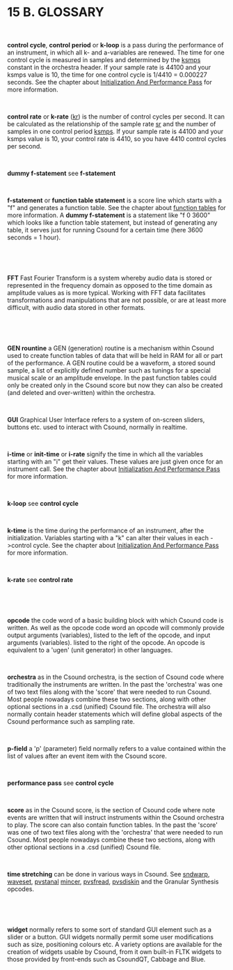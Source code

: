15 B. GLOSSARY
==============

 

**control cycle**, **control period** or **k-loop** is a pass during the
performance of an instrument, in which all k- and a-variables are
renewed. The time for one control cycle is measured in samples and
determined by the [ksmps](https://csound.com/docs/manual/ksmps.html)
constant in the orchestra header. If your sample rate is 44100 and your
ksmps value is 10, the time for one control cycle is 1/4410 = 0.000227
seconds. See the chapter about [Initialization And Performance
Pass](http://en.flossmanuals.net/bin/view/Csound/InitAndPerfPass) for
more information.

 

**control rate** or **k-rate**
([kr](https://csound.com/docs/manual/kr.html)) is the number of
control cycles per second. It can be calculated as the relationship of
the sample rate [sr](https://csound.com/docs/manual/sr.html) and the
number of samples in one control period
[ksmps](https://csound.com/docs/manual/ksmps.html). If your sample
rate is 44100 and your ksmps value is 10, your control rate is 4410, so
you have 4410 control cycles per second.

 

**dummy f-statement** see **f-statement**

 

**f-statement** or **function table statement** is a score line which
starts with a \"f\" and generates a function table. See the chapter
about [function
tables](http://en.flossmanuals.net/bin/view/Csound/FUNCTIONTABLES) for
more information. A **dummy f-statement** is a statement like \"f 0
3600\" which looks like a function table statement, but instead of
generating any table, it serves just for running Csound for a certain
time (here 3600 seconds = 1 hour).

 

 

**FFT** Fast Fourier Transform is a system whereby audio data is stored
or represented in the frequency domain as opposed to the time domain as
amplitude values as is more typical. Working with FFT data facilitates
transformations and manipulations that are not possible, or are at least
more difficult, with audio data stored in other formats.

 

 

**GEN rountine** a GEN (generation) routine is a mechanism within Csound
used to create function tables of data that will be held in RAM for all
or part of the performance. A GEN routine could be a waveform, a stored
sound sample, a list of explicitly defined number such as tunings for a
special musical scale or an amplitude envelope. In the past function
tables could only be created only in the Csound score but now they can
also be created (and deleted and over-written) within the orchestra.

 

**GUI** Graphical User Interface refers to a system of on-screen
sliders, buttons etc. used to interact with Csound, normally in
realtime.

 

**i-time** or **init-time** or **i-rate** signify the time in which all
the variables starting with an \"i\" get their values. These values are
just given once for an instrument call. See the chapter about
[Initialization And Performance
Pass](http://en.flossmanuals.net/bin/view/Csound/InitAndPerfPass) for
more information.

 

**k-loop** see **control cycle**

 

**k-time** is the time during the performance of an instrument, after
the initialization. Variables starting with a \"k\" can alter their
values in each -\>control cycle. See the chapter about [Initialization
And Performance
Pass](http://en.flossmanuals.net/bin/view/Csound/InitAndPerfPass) for
more information.

 

**k-rate** see **control rate**

 

 

**opcode** the code word of a basic building block with which Csound
code is written. As well as the opcode code word an opcode will commonly
provide output arguments (variables), listed to the left of the opcode,
and input arguments (variables). listed to the right of the opcode. An
opcode is equivalent to a \'ugen\' (unit generator) in other languages.

 

**orchestra** as in the Csound orchestra, is the section of Csound code
where traditionally the instruments are written. In the past the
\'orchestra\' was one of two text files along with the \'score\' that
were needed to run Csound. Most people nowadays combine these two
sections, along with other optional sections in a .csd (unified) Csound
file. The orchestra will also normally contain header statements which
will define global aspects of the Csound performance such as sampling
rate.

 

**p-field** a \'p\' (parameter) field normally refers to a value
contained within the list of values after an event item with the Csound
score.

 

**performance pass** see **control cycle**

 

**score** as in the Csound score, is the section of Csound code where
note events are written that will instruct instruments within the Csound
orchestra to play. The score can also contain function tables. In the
past the \'score\' was one of two text files along with the
\'orchestra\' that were needed to run Csound. Most people nowadays
combine these two sections, along with other optional sections in a .csd
(unified) Csound file.

 

**time stretching** can be done in various ways in Csound. See
[sndwarp](https://csound.com/docs/manual/sndwarp.html),
[waveset](https://csound.com/docs/manual/waveset.html),
[pvstanal](https://csound.com/docs/manual/pvstanal.html)
[mincer](https://csound.com/docs/manual/mincer.html),
[pvsfread](https://csound.com/docs/manual/pvsfread.html),
[pvsdiskin](https://csound.com/docs/manual/pvsdiskin.html) and the
Granular Synthesis opcodes.

 

 

**widget** normally refers to some sort of standard GUI element such as
a slider or a button. GUI widgets normally permit some user
modifications such as size, positioning colours etc. A variety options
are available for the creation of widgets usable by Csound, from it own
built-in FLTK widgets to those provided by front-ends such as CsoundQT,
Cabbage and Blue.

 
